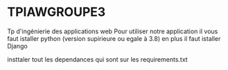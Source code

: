 # TPIAWGROUPE3
Tp d'ingénierie des applications web
Pour utiliser notre application il vous faut istaller python (version supirieure ou egale à 3.8) en plus il faut istaller Django

insttaler tout les dependances qui sont sur les requirements.txt
